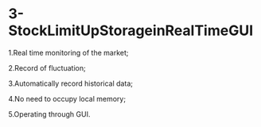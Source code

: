 # 3-StockLimitUpStorageinRealTimeGUI
1.Real time monitoring of the market;

2.Record of fluctuation;

3.Automatically record historical data;

4.No need to occupy local memory;

5.Operating through GUI.
